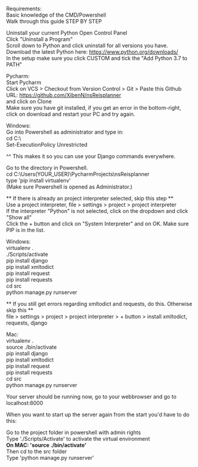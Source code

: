 Requirements:  
Basic knowledge of the CMD/Powershell  
Walk through this guide STEP BY STEP  
  
Uninstall your current Python 
Open Control Panel  
Click "Uninstall a Program"  
Scroll down to Python and click uninstall for all versions you have.  
Download the latest Python here: https://www.python.org/downloads/  
In the setup make sure you click CUSTOM and tick the "Add Python 3.7 to PATH"  
  
Pycharm:  
Start Pycharm  
Click on VCS > Checkout from Version Control > Git > Paste this Github URL: https://github.com/XibenN/nsReisplanner  
and click on Clone  
Make sure you have git installed, if you get an error in the bottom-right, click on download and restart your PC and try again.
  
Windows:  
Go into Powershell as administrator and type in:  
cd C:\  
Set-ExecutionPolicy Unrestricted  
  
^^ This makes it so you can use your Django commands everywhere.  
  
Go to the directory in Powershell.  
cd C:\Users(YOUR_USER)\PycharmProjects\nsReisplanner  
type 'pip install virtualenv'  
(Make sure Powershell is opened as Administrator.)  
  
** If there is already an project interpreter selected, skip this step **  
Use a project interpreter, file > settings > project > project interpreter  
If the interpreter "Python" is not selected, click on the dropdown and click "Show all"  
Click the + button and click on "System Interpreter" and on OK. Make sure PIP is in the list.  
  
Windows:  
virtualenv .  
./Scripts/activate  
pip install django  
pip install xmltodict  
pip install request  
pip install requests  
cd src  
python manage.py runserver  
  
** If you still get errors regarding xmltodict and requests, do this. Otherwise skip this **  
file > settings > project > project interpreter > + button > install xmltodict, requests, django
  
Mac:  
virtualenv .  
source ./bin/activate  
pip install django  
pip install xmltodict  
pip install request  
pip install requests  
cd src  
python manage.py runserver  
  
  
Your server should be running now, go to your webbrowser and go to localhost:8000  
  
  
When you want to start up the server again from the start you'd have to do this:
  
Go to the project folder in powershell with admin rights  
Type './Scripts/Activate' to activate the virtual environment  
**On MAC: 'source ./bin/activate'**  
Then cd to the src folder  
Type 'python manage.py runserver'  
